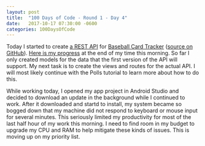 ```yaml
---
layout: post
title:  "100 Days of Code - Round 1 - Day 4"
date:   2017-10-17 07:30:00 -0600
categories: 100DaysOfCode
---
```


Today I started to create [a REST API][1] for [Baseball Card Tracker][2] ([source on GitHub][3]). [Here is my progress][4] at the end of my time this morning. So far I only created models for the data that the first version of the API will support. My next task is to create the views and routes for the actual API. I will most likely continue with the Polls tutorial to learn more about how to do this.

While working today, I opened my app project in Android Studio and decided to download an update in the background while I continued to work. After it downloaded and startd to install, my system became so bogged down that my machine did not respond to keyboard or mouse input for several minutes. This seriously limited my productivity for most of the last half hour of my work this morning. I need to find room in my budget to upgrade my CPU and RAM to help mitigate these kinds of issues. This is moving up on my priority list.

[1]:https://github.com/BaseballCardTracker/bbct-web/
[2]:https://play.google.com/store/apps/details?id=bbct.android
[3]:https://github.com/BaseballCardTracker/bbct
[4]:https://github.com/BaseballCardTracker/bbct-web/tree/62a73b80c34a903adb3e4536269720872edb7dad
